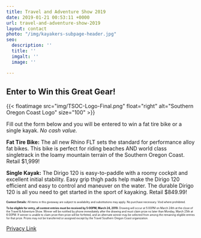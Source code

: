 ```yaml
---
title: Travel and Adventure Show 2019
date: 2019-01-21 00:53:11 +0000
url: travel-and-adventure-show-2019
layout: contact
photo: "/img/kayakers-subpage-header.jpg"
seo:
  description: ''
  title: ''
  imgalt: ''
  image: ''

---
```

## Enter to Win this Great Gear!

{{< floatimage src="img/TSOC-Logo-Final.png" float="right" alt="Southern Oregon Coast Logo" size="100" >}}

Fill out the form below and you will be entered to win a fat tire bike or a single kayak. _No cash value._

**Fat Tire Bike:** The all new Rhino FLT sets the standard for performance alloy fat bikes. This bike is perfect for riding beaches AND world class singletrack in the loamy mountain terrain of the Southern Oregon Coast. Retail $1,999!

**Single Kayak:** The Dirigo 120 is easy-to-paddle with a roomy cockpit and excellent initial stability. Easy grip thigh pads help make the Dirigo 120 efficient and easy to control and maneuver on the water. The durable Dirigo 120 is all you need to get started in the sport of kayaking. Retail $849.99!

<script type="text/javascript" src="https://form.jotform.com/jsform/90645108032146"></script>

<div class="margin-50px-top"></div>

<p style="font-size:50%;"><strong>Contest Details:</strong> All items in this giveaway are subject to availability and substitutions may apply. No purchase necessary. Void where prohibited.</p>

<p style="font-size:50%;"><strong>To be eligible for entry, all contest entries must be received by 5:00PM, March 24, 2019.</strong> Drawing will occur at 5:00PM on March 24th at the close of the Travel & Adventure Show. Winner will be notified by phone immediately after the drawing and must claim prize no later than Monday, March 25th at 6:00PM. If winner is unable to claim prize then prize will be forfeited, and an alternate winner may be selected from among the remaining eligible entries for that prize. Prizes may not be transferred or assigned except by the Travel Southern Oregon Coast organization.</p>

[Privacy Link](/privacy-policy)